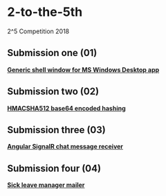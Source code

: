 # 2-to-the-5th
2^5 Competition 2018

## Submission one (01)
**[Generic shell window for MS Windows Desktop app](https://github.com/jgrieger/2-to-the-5th/blob/master/One/One/GenericShell.xaml)**

## Submission two (02)
**[HMACSHA512 base64 encoded hashing](https://github.com/jgrieger/2-to-the-5th/blob/master/Two/Two/HmacSha512Hasher.cs)**

## Submission three (03)
**[Angular SignalR chat message receiver](https://github.com/jgrieger/2-to-the-5th/blob/master/Three/message-receiver.component.ts)**

## Submission four (04)
**[Sick leave manager mailer](https://github.com/jgrieger/2-to-the-5th/blob/master/Four/Four/MyManagerMailer.vb)**